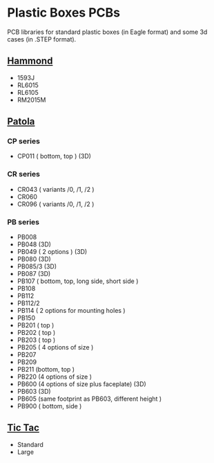 # Plastic Boxes PCBs
PCB libraries for standard plastic boxes (in Eagle format) and some 3d cases (in .STEP format).

## [Hammond](https://www.hammfg.com/electronics/small-case)
- 1593J
- RL6015
- RL6105
- RM2015M
## [Patola](https://www.patola.com.br/)
### CP series
- CP011 ( bottom, top ) (3D)
### CR series
- CR043 ( variants /0, /1, /2 )
- CR060
- CR096 ( variants /0, /1, /2 )
### PB series
- PB008
- PB048 (3D)
- PB049 ( 2 options ) (3D)
- PB080 (3D)
- PB085/3 (3D)
- PB087  (3D)
- PB107 ( bottom, top, long side, short side )
- PB108
- PB112
- PB112/2
- PB114 ( 2 options for mounting holes )
- PB150
- PB201 ( top ) 
- PB202 ( top )
- PB203 ( top )
- PB205 ( 4 options of size )
- PB207
- PB209
- PB211 (bottom, top )
- PB220 (4 options of size )
- PB600 (4 options of size plus faceplate)  (3D)
- PB603 (3D)
- PB605 (same footprint as PB603, different height )  
- PB900 ( bottom, side )
## [Tic Tac](https://en.wikipedia.org/wiki/Tic_Tac)
- Standard
- Large

